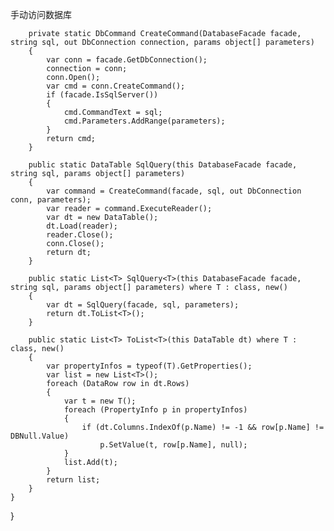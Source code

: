 手动访问数据库

        private static DbCommand CreateCommand(DatabaseFacade facade, string sql, out DbConnection connection, params object[] parameters)
        {
            var conn = facade.GetDbConnection();
            connection = conn;
            conn.Open();
            var cmd = conn.CreateCommand();
            if (facade.IsSqlServer())
            {
                cmd.CommandText = sql;
                cmd.Parameters.AddRange(parameters);
            }
            return cmd;
        }

        public static DataTable SqlQuery(this DatabaseFacade facade, string sql, params object[] parameters)
        {
            var command = CreateCommand(facade, sql, out DbConnection conn, parameters);
            var reader = command.ExecuteReader();
            var dt = new DataTable();
            dt.Load(reader);
            reader.Close();
            conn.Close();
            return dt;
        }

        public static List<T> SqlQuery<T>(this DatabaseFacade facade, string sql, params object[] parameters) where T : class, new()
        {
            var dt = SqlQuery(facade, sql, parameters);
            return dt.ToList<T>();
        }

        public static List<T> ToList<T>(this DataTable dt) where T : class, new()
        {
            var propertyInfos = typeof(T).GetProperties();
            var list = new List<T>();
            foreach (DataRow row in dt.Rows)
            {
                var t = new T();
                foreach (PropertyInfo p in propertyInfos)
                {
                    if (dt.Columns.IndexOf(p.Name) != -1 && row[p.Name] != DBNull.Value)
                        p.SetValue(t, row[p.Name], null);
                }
                list.Add(t);
            }
            return list;
        }
    }
}
